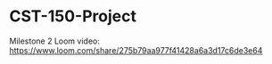 # CST-150-Project
Milestone 2 Loom video: https://www.loom.com/share/275b79aa977f41428a6a3d17c6de3e64